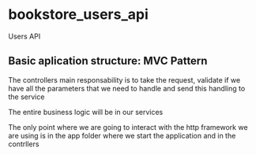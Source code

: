 # bookstore_users_api
Users API

## Basic aplication structure: MVC Pattern

The controllers main responsability is to take the request, validate if we have all the parameters that we need to handle and send this handling to the service

The entire business logic will be in our services

The only point where we are going to interact with the http framework we are using is in the app folder where we start the application and in the contrllers

